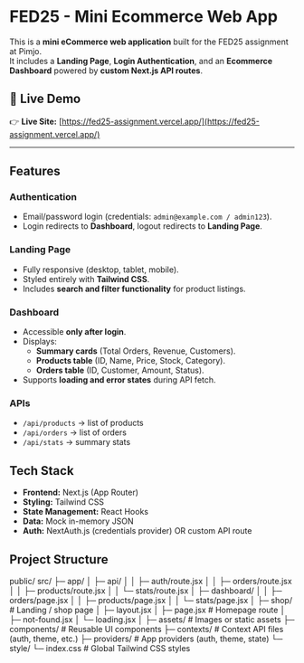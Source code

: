 # FED25 - Mini Ecommerce Web App

This is a **mini eCommerce web application** built for the FED25 assignment at Pimjo.  
It includes a **Landing Page**, **Login Authentication**, and an **Ecommerce Dashboard** powered by **custom Next.js API routes**.

## 🔗 Live Demo

👉 **Live Site:** [https://fed25-assignment.vercel.app/](https://fed25-assignment.vercel.app/)

---

## Features

### Authentication

- Email/password login (credentials: `admin@example.com / admin123`).
- Login redirects to **Dashboard**, logout redirects to **Landing Page**.

### Landing Page

- Fully responsive (desktop, tablet, mobile).
- Styled entirely with **Tailwind CSS**.
- Includes **search and filter functionality** for product listings.

### Dashboard

- Accessible **only after login**.
- Displays:
  - **Summary cards** (Total Orders, Revenue, Customers).
  - **Products table** (ID, Name, Price, Stock, Category).
  - **Orders table** (ID, Customer, Amount, Status).
- Supports **loading and error states** during API fetch.

### APIs

- `/api/products` → list of products
- `/api/orders` → list of orders
- `/api/stats` → summary stats

## Tech Stack

- **Frontend:** Next.js (App Router)
- **Styling:** Tailwind CSS
- **State Management:** React Hooks
- **Data:** Mock in-memory JSON
- **Auth:** NextAuth.js (credentials provider) OR custom API route

## Project Structure

public/
src/
├─ app/
│ ├─ api/
│ │ ├─ auth/route.jsx
│ │ ├─ orders/route.jsx
│ │ ├─ products/route.jsx
│ │ └─ stats/route.jsx
│ ├─ dashboard/
│ │ ├─ orders/page.jsx
│ │ ├─ products/page.jsx
│ │ └─ stats/page.jsx
│ ├─ shop/ # Landing / shop page
│ ├─ layout.jsx
│ ├─ page.jsx # Homepage route
│ ├─ not-found.jsx
│ └─ loading.jsx
│
├─ assets/ # Images or static assets
├─ components/ # Reusable UI components
├─ contexts/ # Context API files (auth, theme, etc.)
├─ providers/ # App providers (auth, theme, state)
└─ style/
└─ index.css # Global Tailwind CSS styles

